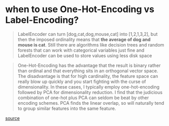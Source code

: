 # when to use One-Hot-Encoding vs Label-Encoding?

>LabelEncoder can turn [dog,cat,dog,mouse,cat] into [1,2,1,3,2], but then the imposed ordinality means that **the average of dog and mouse is cat**. Still there are algorithms like decision trees and random forests that can work with categorical variables just fine and LabelEncoder can be used to store values using less disk space

>One-Hot-Encoding has the advantage that the result is binary rather than ordinal and that everything sits in an orthogonal vector space. The disadvantage is that for high cardinality, the feature space can really blow up quickly and you start fighting with the curse of dimensionality. In these cases, I typically employ one-hot-encoding followed by PCA for dimensionality reduction. I find that the judicious combination of one-hot plus PCA can seldom be beat by other encoding schemes. PCA finds the linear overlap, so will naturally tend to group similar features into the same feature.

[source](https://datascience.stackexchange.com/questions/9443/when-to-use-one-hot-encoding-vs-labelencoder-vs-dictvectorizor)
